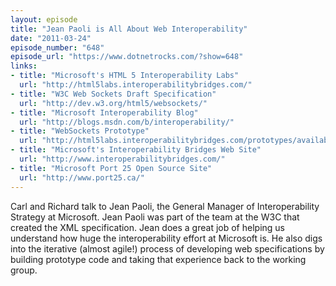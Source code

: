 ```yaml
---
layout: episode
title: "Jean Paoli is All About Web Interoperability"
date: "2011-03-24"
episode_number: "648"
episode_url: "https://www.dotnetrocks.com/?show=648"
links:
- title: "Microsoft's HTML 5 Interoperability Labs"
  url: "http://html5labs.interoperabilitybridges.com/"
- title: "W3C Web Sockets Draft Specification"
  url: "http://dev.w3.org/html5/websockets/"
- title: "Microsoft Interoperability Blog"
  url: "http://blogs.msdn.com/b/interoperability/"
- title: "WebSockets Prototype"
  url: "http://html5labs.interoperabilitybridges.com/prototypes/available-for-download/websockets"
- title: "Microsoft's Interoperability Bridges Web Site"
  url: "http://www.interoperabilitybridges.com/"
- title: "Microsoft Port 25 Open Source Site"
  url: "http://www.port25.ca/"
---
```


Carl and Richard talk to Jean Paoli, the General Manager of Interoperability Strategy at Microsoft. Jean Paoli was part of the team at the W3C that created the XML specification. Jean does a great job of helping us understand how huge the interoperability effort at Microsoft is. He also digs into the iterative (almost agile!) process of developing web specifications by building prototype code and taking that experience back to the working group.

